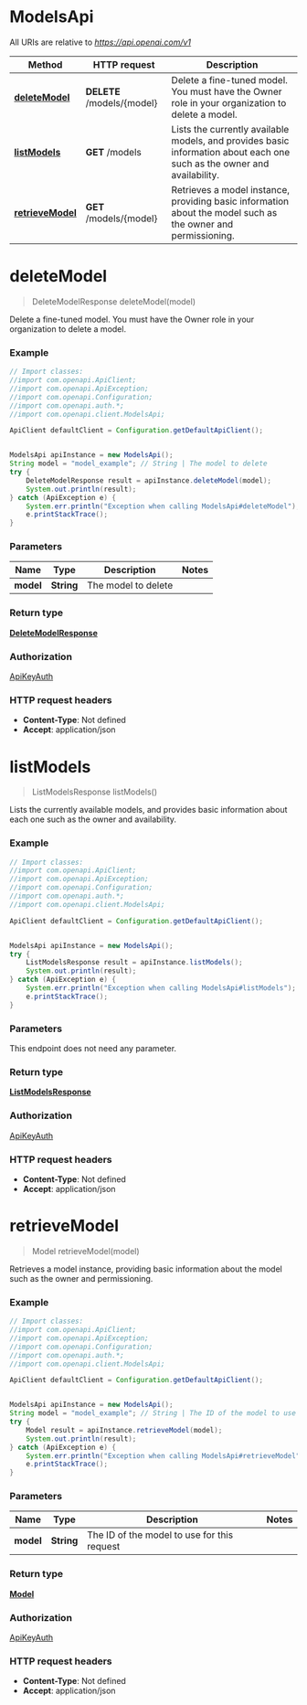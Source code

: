 # ModelsApi

All URIs are relative to *https://api.openai.com/v1*

Method | HTTP request | Description
------------- | ------------- | -------------
[**deleteModel**](ModelsApi.md#deleteModel) | **DELETE** /models/{model} | Delete a fine-tuned model. You must have the Owner role in your organization to delete a model.
[**listModels**](ModelsApi.md#listModels) | **GET** /models | Lists the currently available models, and provides basic information about each one such as the owner and availability.
[**retrieveModel**](ModelsApi.md#retrieveModel) | **GET** /models/{model} | Retrieves a model instance, providing basic information about the model such as the owner and permissioning.

<a name="deleteModel"></a>
# **deleteModel**
> DeleteModelResponse deleteModel(model)

Delete a fine-tuned model. You must have the Owner role in your organization to delete a model.

### Example
```java
// Import classes:
//import com.openapi.ApiClient;
//import com.openapi.ApiException;
//import com.openapi.Configuration;
//import com.openapi.auth.*;
//import com.openapi.client.ModelsApi;

ApiClient defaultClient = Configuration.getDefaultApiClient();


ModelsApi apiInstance = new ModelsApi();
String model = "model_example"; // String | The model to delete
try {
    DeleteModelResponse result = apiInstance.deleteModel(model);
    System.out.println(result);
} catch (ApiException e) {
    System.err.println("Exception when calling ModelsApi#deleteModel");
    e.printStackTrace();
}
```

### Parameters

Name | Type | Description  | Notes
------------- | ------------- | ------------- | -------------
 **model** | **String**| The model to delete |

### Return type

[**DeleteModelResponse**](DeleteModelResponse.md)

### Authorization

[ApiKeyAuth](../README.md#ApiKeyAuth)

### HTTP request headers

 - **Content-Type**: Not defined
 - **Accept**: application/json

<a name="listModels"></a>
# **listModels**
> ListModelsResponse listModels()

Lists the currently available models, and provides basic information about each one such as the owner and availability.

### Example
```java
// Import classes:
//import com.openapi.ApiClient;
//import com.openapi.ApiException;
//import com.openapi.Configuration;
//import com.openapi.auth.*;
//import com.openapi.client.ModelsApi;

ApiClient defaultClient = Configuration.getDefaultApiClient();


ModelsApi apiInstance = new ModelsApi();
try {
    ListModelsResponse result = apiInstance.listModels();
    System.out.println(result);
} catch (ApiException e) {
    System.err.println("Exception when calling ModelsApi#listModels");
    e.printStackTrace();
}
```

### Parameters
This endpoint does not need any parameter.

### Return type

[**ListModelsResponse**](ListModelsResponse.md)

### Authorization

[ApiKeyAuth](../README.md#ApiKeyAuth)

### HTTP request headers

 - **Content-Type**: Not defined
 - **Accept**: application/json

<a name="retrieveModel"></a>
# **retrieveModel**
> Model retrieveModel(model)

Retrieves a model instance, providing basic information about the model such as the owner and permissioning.

### Example
```java
// Import classes:
//import com.openapi.ApiClient;
//import com.openapi.ApiException;
//import com.openapi.Configuration;
//import com.openapi.auth.*;
//import com.openapi.client.ModelsApi;

ApiClient defaultClient = Configuration.getDefaultApiClient();


ModelsApi apiInstance = new ModelsApi();
String model = "model_example"; // String | The ID of the model to use for this request
try {
    Model result = apiInstance.retrieveModel(model);
    System.out.println(result);
} catch (ApiException e) {
    System.err.println("Exception when calling ModelsApi#retrieveModel");
    e.printStackTrace();
}
```

### Parameters

Name | Type | Description  | Notes
------------- | ------------- | ------------- | -------------
 **model** | **String**| The ID of the model to use for this request |

### Return type

[**Model**](Model.md)

### Authorization

[ApiKeyAuth](../README.md#ApiKeyAuth)

### HTTP request headers

 - **Content-Type**: Not defined
 - **Accept**: application/json

